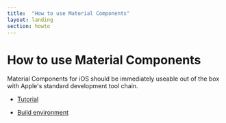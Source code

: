 ```yaml
---
title:  "How to use Material Components"
layout: landing
section: howto
---
```


# How to use Material Components

Material Components for iOS should be immediately useable out of the box with
Apple's standard development tool chain.

- [Tutorial](tutorial/README.md)
  <!--{: .icon-guide }-->

- [Build environment](build-env/README.md)
  <!--{: .icon-guide }-->
  <!-- TODO Correct icon -->
<!--{: .icon-list }-->
